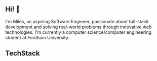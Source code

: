 ## Hi! 👋

I'm Miles, an aspiring Software Engineer, passionate about full-stack development and solving real-world problems through innovative web technologies. I'm currently a computer science/computer engineering student at Fordham University. 

## TechStack



<!--
**MilesEhrlich/MilesEhrlich** is a ✨ _special_ ✨ repository because its `README.md` (this file) appears on your GitHub profile.

Here are some ideas to get you started:

- 🔭 I’m currently working on ...
- 🌱 I’m currently learning ...
- 👯 I’m looking to collaborate on ...
- 🤔 I’m looking for help with ...
- 💬 Ask me about ...
- 📫 How to reach me: ...
- 😄 Pronouns: ...
- ⚡ Fun fact: ...
-->
